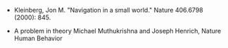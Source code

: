 - Kleinberg, Jon M. "Navigation in a small world." Nature 406.6798 (2000): 845.

- A problem in theory Michael Muthukrishna and Joseph Henrich, Nature Human Behavior